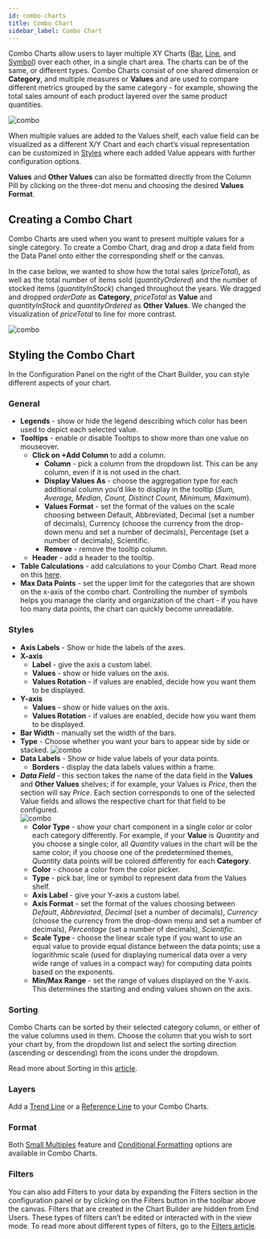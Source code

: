 ```yaml
---
id: combo-charts
title: Combo Chart
sidebar_label: Combo Chart
---
```


<div style={{textAlign: "justify"}}>

Combo Charts allow users to layer multiple XY Charts (<a href="/docs/ui-docs/dataviews/chart-types/bar-charts" target="_blank">Bar</a>, <a href="/docs/ui-docs/dataviews/chart-types/line-charts" target="_blank">Line</a>, and <a href="/docs/ui-docs/dataviews/chart-types/symbol-charts" target="_blank">Symbol</a>) over each other, in a single chart area. The charts can be of the same, or different types. Combo Charts consist of one shared dimension or **Category**, and multiple measures or **Values** and are used to compare different metrics grouped by the same category - for example, showing the total sales amount of each product layered over the same product quantities. 

![combo](https://s3.amazonaws.com/cdn.qrvey.com/documentation_assets/ui-docs/dataviews/chart-types-all/Combo/combo1.png#thumbnail) 



When multiple values are added to the Values shelf, each value field can be visualized as a different X/Y Chart and each chart’s visual representation can be customized in <a href="/docs/ui-docs/dataviews/chart-builder/chart-configuration/styles" target="_blank">Styles</a> where each added Value appears with further configuration options.

**Values** and **Other Values** can also be formatted directly from the Column Pill by clicking on the three-dot menu and choosing the desired **Values Format**.

## Creating a Combo Chart
Combo Charts are used when you want to present multiple values for a single category. 
To create a Combo Chart, drag and drop a data field from the Data Panel onto either the corresponding shelf or the canvas. 

In the case below, we wanted to show how the total sales (*priceTotal*), as well as the total number of items sold (*quantityOrdered*) and the number of stocked items (*quantityInStock*) changed throughout the years. We dragged and dropped *orderDate* as **Category**, *priceTotal* as **Value** and *quantityInStock* and *quantityOrdered* as **Other Values**. We changed the visualization of *priceTotal* to line for more contrast.

![combo](https://s3.amazonaws.com/cdn.qrvey.com/documentation_assets/ui-docs/dataviews/chart-types-all/Combo/combo2.gif#thumbnail) 


## Styling the Combo Chart
In the Configuration Panel on the right of the Chart Builder, you can style different aspects of your chart.

### General
* **Legends** - show or hide the legend describing which color has been used to depict each selected value.
* **Tooltips** - enable or disable Tooltips to show more than one value on mouseover. 
    * **Click on +Add Column** to add a column. 
        * **Column** - pick a column from the dropdown list. This can be any column, even if it is not used in the chart.
        * **Display Values As** - choose the aggregation type for each additional column you’d like to display in the tooltip (*Sum, Average, Median, Count, Distinct Count, Minimum, Maximum*).
        * **Values Format** - set the format of the values on the scale choosing between Default, Abbreviated, Decimal (set a number of decimals), Currency (choose the currency from the drop-down menu and set a number of decimals), Percentage (set a number of decimals), Scientific. 
        * **Remove** - remove the tooltip column.
    * **Header** - add a header to the tooltip. 
* **Table Calculations** - add calculations to your Combo Chart. Read more on this <a href="/docs/7.0/ui-docs/dataviews/table-calculations" target="_blank">here</a>.
* **Max Data Points** - set the upper limit for the categories that are shown on the x-axis of the combo chart. Controlling the number of symbols helps you manage the clarity and organization of the chart - if you have too many data points, the chart can quickly become unreadable.

### Styles
* **Axis Labels** - Show or hide the labels of the axes. 
* **X-axis**
    * **Label** - give the axis a custom label.
    * **Values** - show or hide values on the axis.
    * **Values Rotation** - if values are enabled, decide how you want them to be displayed.
* **Y-axis**
    * **Values** - show or hide values on the axis.
    * **Values Rotation** - if values are enabled, decide how you want them to be displayed.
* **Bar Width** - manually set the width of the bars. 
* **Type** - Choose whether you want your bars to appear side by side or stacked.
![combo](https://s3.amazonaws.com/cdn.qrvey.com/documentation_assets/ui-docs/dataviews/chart-types-all/Combo/combo3.png#thumbnail) 
* **Data Labels** - Show or hide value labels of your data points.
    * **Borders** - display the data labels values within a frame.
* ***Data Field*** - this section takes the name of the data field in the **Values** and **Other Values** shelves; if for example, your Values is *Price*, then the section will say *Price*. Each section corresponds to one of the selected Value fields and allows the respective chart for that field to be configured.    
![combo](https://s3.amazonaws.com/cdn.qrvey.com/documentation_assets/ui-docs/dataviews/chart-types-all/Combo/combo4.png#thumbnail)
    * **Color Type** - show your chart component in a single color or color each category differently. For example, if your **Value** is *Quantity* and you choose a single color, all *Quantity* values in the chart will be the same color; if you choose one of the predetermined themes, *Quantity* data points will be colored differently for each **Category**.
    * **Color** - choose a color from the color picker. 
    * **Type** - pick bar, line or symbol to represent data from the Values shelf.
    * **Axis Label** - give your Y-axis a custom label.
    * **Axis Format** - set the format of the values choosing between *Default*, *Abbreviated*, *Decimal* (set a number of decimals), *Currency* (choose the currency from the drop-down menu and set a number of decimals), *Percentage* (set a number of decimals), *Scientific*.
    * **Scale Type** - choose the linear scale type if you want to use an equal value to provide equal distance between the data points; use a logarithmic scale (used for displaying numerical data over a very wide range of values in a compact way) for computing data points based on the exponents. 
    * **Min/Max Range** - set the range of values displayed on the Y-axis. This determines the starting and ending values shown on the axis.

### Sorting
Combo Charts can be sorted by their selected category column, or either of the value columns used in them. Choose the column that you wish to sort your chart by, from the dropdown list and select the sorting direction (ascending or descending) from the icons under the dropdown.

Read more about Sorting in this <a href="/docs/ui-docs/dataviews/chart-builder/chart-configuration/sorting" target="_blank">article</a>.  

### Layers
Add a <a href="/docs/ui-docs/dataviews/chart-builder/chart-configuration/layers" target="_blank">Trend Line</a> or a <a href="/docs/ui-docs/dataviews/chart-builder/chart-configuration/layers" target="_blank">Reference Line</a> to your Combo Charts.

### Format
Both <a href="/docs/ui-docs/dataviews/chart-builder/chart-configuration/format#small-multiples" target="_blank">Small Multiples</a> feature and <a href="/docs/ui-docs/dataviews/chart-builder/chart-configuration/format#conditional-formatting" target="_blank">Conditional Formatting</a> options are available in Combo Charts.

### Filters
You can also add Filters to your data by expanding the Filters section in the configuration panel or by clicking on the Filters button in the toolbar above the canvas. 
Filters that are created in the Chart Builder are hidden from End Users. These types of filters can’t be edited or interacted with in the view mode. To read more about different types of filters, go to the <a href="/docs//ui-docs/dataviews/chart-builder/chart-configuration/chart-filters" target="_blank">Filters article</a>. 


</div>